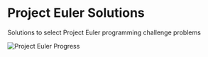 Project Euler Solutions
=======================

Solutions to select Project Euler programming challenge problems

![Project Euler Progress](https://projecteuler.net/profile/Deafjams.png)
